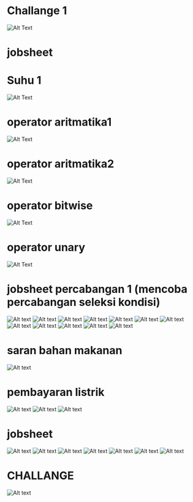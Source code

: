 # Challange 1
![Alt Text](https://github.com/divamaretta/jobsheet/blob/master/Screenshot%20(185).png)
# jobsheet
# Suhu 1
![Alt Text](https://github.com/divamaretta/jobsheet/blob/master/suhu1.png)
# operator aritmatika1
![Alt Text](https://github.com/divamaretta/jobsheet/blob/master/Screenshot%20(49).png)
# operator aritmatika2
![Alt Text](https://github.com/divamaretta/jobsheet/blob/master/Screenshot%20(50).png)
# operator bitwise 
![Alt Text](https://github.com/divamaretta/jobsheet/blob/master/Screenshot%20(51).png)
# operator unary
![Alt Text](https://github.com/divamaretta/jobsheet/blob/master/Screenshot%20(52).png)
# jobsheet percabangan 1 (mencoba percabangan seleksi kondisi)
![Alt text](https://github.com/divamaretta/jobsheet/blob/master/1.png)
![Alt text](https://github.com/divamaretta/jobsheet/blob/master/2.png)
![Alt text](https://github.com/divamaretta/jobsheet/blob/master/3.png)
![Alt text](https://github.com/divamaretta/jobsheet/blob/master/nilai%20a%203%20(2).png)
![Alt text](https://github.com/divamaretta/jobsheet/blob/master/nilai%20a%205%20(2).png)
![Alt text](https://github.com/divamaretta/jobsheet/blob/master/nilai%20a%201%20(3).png)
![Alt text](https://github.com/divamaretta/jobsheet/blob/master/nilai%20a%202%20(3).png)
![Alt text](https://github.com/divamaretta/jobsheet/blob/master/nilai%20a%203%20(3).png)
![Alt text](https://github.com/divamaretta/jobsheet/blob/master/nilai%20a%204%20(3).png)
![Alt text](https://github.com/divamaretta/jobsheet/blob/master/nilai%20a%205%20(3).png)
![Alt text](https://github.com/divamaretta/jobsheet/blob/master/nilai%20a%206(3).png)
![Alt text](https://github.com/divamaretta/jobsheet/blob/master/nilai%20a%207%20(3).png)
# saran bahan makanan
![Alt text](https://github.com/divamaretta/jobsheet/blob/master/saranbahanmakanan.png)
# pembayaran listrik
![Alt text](https://github.com/divamaretta/jobsheet/blob/master/a.png)
![Alt text](https://github.com/divamaretta/jobsheet/blob/master/b.png)
![Alt text](https://github.com/divamaretta/jobsheet/blob/master/c.png)
# jobsheet 
![Alt text](https://github.com/divamaretta/jobsheet/blob/master/Screenshot%20(166).png)
![Alt text](https://github.com/divamaretta/jobsheet/blob/master/Screenshot%20(167).png)
![Alt text](https://github.com/divamaretta/jobsheet/blob/master/Screenshot%20(168).png)
![Alt text](https://github.com/divamaretta/jobsheet/blob/master/Screenshot%20(169).png)
![Alt text](https://github.com/divamaretta/jobsheet/blob/master/Screenshot%20(171).png)
![Alt text](https://github.com/divamaretta/jobsheet/blob/master/Screenshot%20(172).png)
![Alt text](https://github.com/divamaretta/jobsheet/blob/master/Screenshot%20(173).png)
# CHALLANGE
![Alt text](https://github.com/divamaretta/jobsheet/blob/master/Screenshot%20(170).png)

